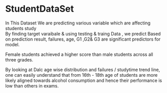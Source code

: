 # StudentDataSet
In This Dataset We are predicting various variable which are affecting students study   
By finding target varaibale & using testing & traing Data , we predict
Based on prediction result, failures, age, G1 ,G2& G3 are significant predictors for model.

Female students achieved a higher score than male students across all three grades.

By looking at Dalc age wise distribution and failures / studytime trend line, one can easily understand that from 16th - 18th age of students are more likely aligned towards alcohol consumption and hence their performance is low than others in exams.
